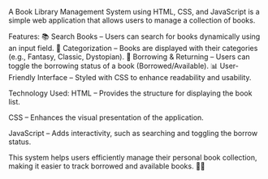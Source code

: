 A Book Library Management System using HTML, CSS, and JavaScript is a simple web application that allows users to manage a collection of books.

Features:
📚 Search Books – Users can search for books dynamically using an input field.
📂 Categorization – Books are displayed with their categories (e.g., Fantasy, Classic, Dystopian).
🔄 Borrowing & Returning – Users can toggle the borrowing status of a book (Borrowed/Available).
📊 User-Friendly Interface – Styled with CSS to enhance readability and usability.

Technology Used:
HTML – Provides the structure for displaying the book list.

CSS – Enhances the visual presentation of the application.

JavaScript – Adds interactivity, such as searching and toggling the borrow status.

This system helps users efficiently manage their personal book collection, making it easier to track borrowed and available books. 🚀📖
